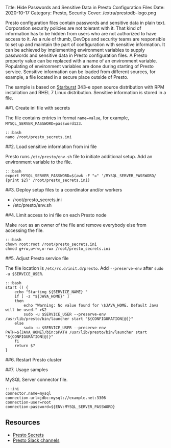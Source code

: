 Title: Hide Passwords and Sensitive Data in Presto Configuration Files
Date: 2020-10-17
Category: Presto, Security
Cover: /extra/prestodb-logo.png

Presto configuration files contain passwords and sensitive data in plain text. Corporation security policies are not tolerant with it. That kind of information has to be hidden from users who are not authorized to have access to it. As a rule of thumb, DevOps and security teams are responsible to set up and maintain the part of configuration with sensitive information. It can be achieved by implementing environment variables to supply passwords and sensitive data in Presto configuration files. A Presto property value can be replaced with a name of an environment variable. Populating of environment variables are done during starting of Presto service. Sensitive information can be loaded from different sources, for example, a file located in a secure place outside of Presto.

The sample is based on [Starburst](https://www.starburstdata.com/) 343-e open source distribution with RPM installation and RHEL 7 Linux distribution. Sensitive information is stored in a file.

##1. Create ini file with secrets

The file contains entries in format `name=value`, for example, `MYSQL_SERVER_PASSWORD=password123`.

    :::bash
    nano /root/presto_secrets.ini

##2. Load sensitive information from ini file

Presto runs `/etc/presto/env.sh` file to initiate additional setup. Add an environment variable to the file.

    :::bash
    export MYSQL_SERVER_PASSWORD=$(awk -F "=" '/MYSQL_SERVER_PASSWORD/ {print $2}' /root/presto_secrets.ini)

##3. Deploy setup files to a coordinator and/or workers 

* /root/presto_secrets.ini
* /etc/presto/env.sh

##4. Limit access to ini file on each Presto node

Make `root` as an owner of the file and remove everybody else from accessing the file.

    :::bash
    chown root:root /root/presto_secrets.ini
    chmod g+rw,u+rw,o-rwx /root/presto_secrets.ini

##5. Adjust Presto service file

The file location is `/etc/rc.d/init.d/presto`. Add `--preserve-env` after `sudo -u $SERVICE_USER`.

    :::bash
    start () {
        echo "Starting ${SERVICE_NAME} "
        if [ -z "${JAVA_HOME}" ]
        then
            echo "Warning: No value found for \$JAVA_HOME. Default Java will be used." >&2
            sudo -u $SERVICE_USER --preserve-env /usr/lib/presto/bin/launcher start "${CONFIGURATION[@]}"
        else
            sudo -u $SERVICE_USER --preserve-env PATH=${JAVA_HOME}/bin:$PATH /usr/lib/presto/bin/launcher start "${CONFIGURATION[@]}"
        fi
        return $?
    }

##6. Restart Presto cluster

##7. Usage samples

MySQL Server connector file.

    :::ini
    connector.name=mysql
    connection-url=jdbc:mysql://example.net:3306
    connection-user=root
    connection-password=${ENV:MYSQL_SERVER_PASSWORD}

## Resources

* [Presto Secrets](https://prestosql.io/docs/current/security/secrets.html)
* [Presto Slack channels](https://prestosql.slack.com)
